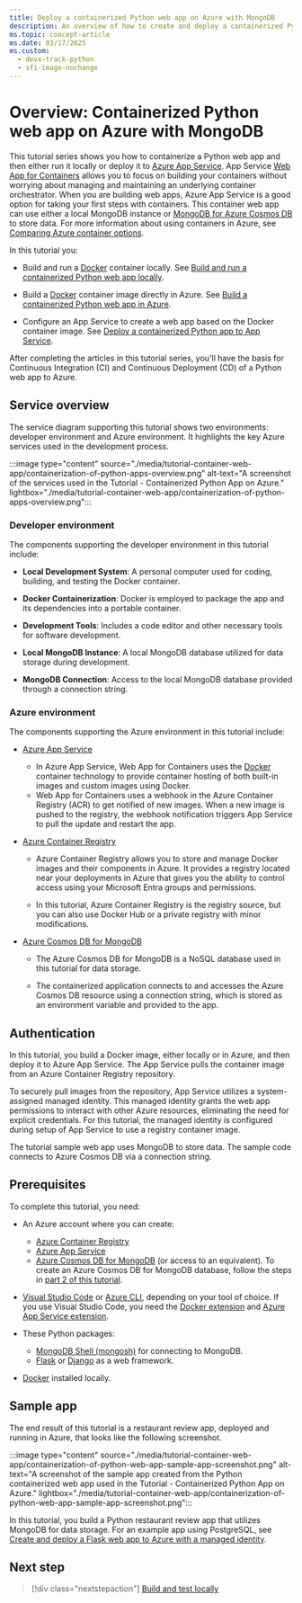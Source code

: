 ```yaml
---
title: Deploy a containerized Python web app on Azure with MongoDB
description: An overview of how to create and deploy a containerized Python web app (Django or Flask) on Azure App Service with MongoDB.
ms.topic: concept-article
ms.date: 03/17/2025
ms.custom:
  - devx-track-python
  - sfi-image-nochange
---
```


# Overview: Containerized Python web app on Azure with MongoDB

This tutorial series shows you how to containerize a Python web app and then either run it locally or deploy it to [Azure App Service][1]. App Service [Web App for Containers][3] allows you to focus on building your containers without worrying about managing and maintaining an underlying container orchestrator. When you are building web apps, Azure App Service is a good option for taking your first steps with containers. This container web app can use either a local MongoDB instance or [MongoDB for Azure Cosmos DB][2] to store data. For more information about using containers in Azure, see [Comparing Azure container options](/azure/container-apps/compare-options).

In this tutorial you:

* Build and run a [Docker][4] container locally. See [Build and run a containerized Python web app locally](tutorial-containerize-deploy-python-web-app-azure-02.md).

* Build a [Docker][4] container image directly in Azure. See [Build a containerized Python web app in Azure](tutorial-containerize-deploy-python-web-app-azure-03.md).

* Configure an App Service to create a web app based on the Docker container image. See [Deploy a containerized Python app to App Service](tutorial-containerize-deploy-python-web-app-azure-04.md).

After completing the articles in this tutorial series, you'll have the basis for Continuous Integration (CI) and Continuous Deployment (CD) of a Python web app to Azure.

## Service overview

The service diagram supporting this tutorial shows two environments: developer environment and Azure environment. It highlights the key Azure services used in the development process.

:::image type="content" source="./media/tutorial-container-web-app/containerization-of-python-apps-overview.png" alt-text="A screenshot of the services used in the Tutorial - Containerized Python App on Azure." lightbox="./media/tutorial-container-web-app/containerization-of-python-apps-overview.png":::

### Developer environment

The components supporting the developer environment in this tutorial include:

* **Local Development System**: A personal computer used for coding, building, and testing the Docker container.

* **Docker Containerization**: Docker is employed to package the app and its dependencies into a portable container.

* **Development Tools**: Includes a code editor and other necessary tools for software development.

* **Local MongoDB Instance**: A local MongoDB database utilized for data storage during development.

* **MongoDB Connection**: Access to the local MongoDB database provided through a connection string.

### Azure environment

The components supporting the Azure environment in this tutorial include:

* [Azure App Service][1]

  * In Azure App Service, Web App for Containers uses the [Docker][4] container technology to provide container hosting of both built-in images and custom images using Docker.
  * Web App for Containers uses a webhook in the Azure Container Registry (ACR) to get notified of new images. When a new image is pushed to the registry, the webhook notification triggers App Service to pull the update and restart the app.

* [Azure Container Registry][11]

  * Azure Container Registry allows you to store and manage Docker images and their components in Azure. It provides a registry located near your deployments in Azure that gives you the ability to control access using your Microsoft Entra groups and permissions.

  * In this tutorial, Azure Container Registry is the registry source, but you can also use Docker Hub or a private registry with minor modifications.

* [Azure Cosmos DB for MongoDB][2]

  * The Azure Cosmos DB for MongoDB is a NoSQL database used in this tutorial for data storage.

  * The containerized application connects to and accesses the Azure Cosmos DB resource using a connection string, which is stored as an environment variable and provided to the app.

## Authentication

In this tutorial, you build a Docker image, either locally or in Azure, and then deploy it to Azure App Service. The App Service pulls the container image from an Azure Container Registry repository.

To securely pull images from the repository, App Service utilizes a system-assigned managed identity. This managed identity grants the web app permissions to interact with other Azure resources, eliminating the need for explicit credentials. For this tutorial, the managed identity is configured during setup of App Service to use a registry container image.

The tutorial sample web app uses MongoDB to store data. The sample code connects to Azure Cosmos DB via a connection string.

## Prerequisites

To complete this tutorial, you need:

* An Azure account where you can create:

  * [Azure Container Registry][11]
  * [Azure App Service][1]
  * [Azure Cosmos DB for MongoDB][2] (or access to an equivalent). To create an Azure Cosmos DB for MongoDB database, follow the steps in [part 2 of this tutorial](tutorial-containerize-deploy-python-web-app-azure-02.md).

* [Visual Studio Code][16] or [Azure CLI][17], depending on your tool of choice. If you use Visual Studio Code, you need the [Docker extension][6] and [Azure App Service extension][7].

* These Python packages:

  * [MongoDB Shell (mongosh)][8] for connecting to MongoDB.
  * [Flask][9] or [Django][10] as a web framework.

* [Docker][4] installed locally.

## Sample app

The end result of this tutorial is a restaurant review app, deployed and running in Azure, that looks like the following screenshot.

:::image type="content" source="./media/tutorial-container-web-app/containerization-of-python-web-app-sample-app-screenshot.png" alt-text="A screenshot of the sample app created from the Python containerized web app used in the Tutorial - Containerized Python App on Azure." lightbox="./media/tutorial-container-web-app/containerization-of-python-web-app-sample-app-screenshot.png":::

In this tutorial, you build a Python restaurant review app that utilizes MongoDB for data storage. For an example app using PostgreSQL, see [Create and deploy a Flask web app to Azure with a managed identity](./tutorial-python-managed-identity-cli.md).

## Next step

> [!div class="nextstepaction"]
> [Build and test locally](tutorial-containerize-deploy-python-web-app-azure-02.md)

[1]: https://azure.microsoft.com/services/app-service/
[2]: /azure/cosmos-db/mongodb/mongodb-introduction
[3]: https://azure.microsoft.com/services/app-service/containers/
[4]: https://www.docker.com/
[5]: /azure/active-directory/managed-identities-azure-resources/overview
[6]: https://marketplace.visualstudio.com/items?itemName=ms-azuretools.vscode-docker
[7]: https://marketplace.visualstudio.com/items?itemName=ms-azuretools.vscode-azureappservice
[8]: https://www.mongodb.com/docs/mongodb-shell/
[9]: https://flask.palletsprojects.com/
[10]: https://www.djangoproject.com/
[11]: https://azure.microsoft.com/services/container-registry/
[12]: /azure/cosmos-db/mongodb/create-mongodb-python
[13]: /azure/cosmos-db/scripts/cli/mongodb/create
[14]: /azure/cosmos-db/scripts/powershell/mongodb/create
[15]: https://marketplace.visualstudio.com/items?itemName=ms-azuretools.vscode-cosmosdb
[16]: https://code.visualstudio.com/
[17]: /cli/azure/what-is-azure-cli

